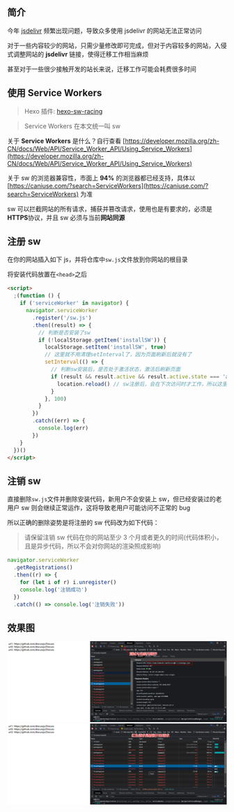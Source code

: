 ## 简介

今年 [jsdelivr](https://www.jsdelivr.com/) 频繁出现问题，导致众多使用 jsdelivr 的网站无法正常访问

对于一些内容较少的网站，只需少量修改即可完成，但对于内容较多的网站，入侵式调整网站的 **jsdelivr** 链接，使得迁移工作相当麻烦

甚至对于一些很少接触开发的站长来说，迁移工作可能会耗费很多时间

## 使用 Service Workers

> Hexo 插件: [hexo-sw-racing](https://github.com/Lete114/SW-Racing/tree/hexo)

> Service Workers 在本文统一叫 sw

关于 **Service Workers** 是什么？自行查看 [https://developer.mozilla.org/zh-CN/docs/Web/API/Service_Worker_API/Using_Service_Workers](https://developer.mozilla.org/zh-CN/docs/Web/API/Service_Worker_API/Using_Service_Workers)

关于 sw 的浏览器兼容性，市面上 **94%** 的浏览器都已经支持，具体以 [https://caniuse.com/?search=ServiceWorkers](https://caniuse.com/?search=ServiceWorkers) 为准

sw 可以拦截网站的所有请求，捕获并篡改请求，使用也是有要求的，必须是**HTTPS**协议，并且 sw 必须与当前**网站同源**

## 注册 sw

在你的网站插入如下 js，并将仓库中`sw.js`文件放到你网站的根目录

将安装代码放置在`<head>`之后

```html
<script>
  ;(function () {
    if ('serviceWorker' in navigator) {
      navigator.serviceWorker
        .register('/sw.js')
        .then((result) => {
          // 判断是否安装了sw
          if (!localStorage.getItem('installSW')) {
            localStorage.setItem('installSW', true)
            // 这里就不用清理setInterval了，因为页面刷新后就没有了
            setInterval(() => {
              // 判断sw安装后，是否处于激活状态，激活后刷新页面
              if (result && result.active && result.active.state === 'activated') {
                location.reload() // sw注册后，会在下次访问时才工作，所以这里调用reload()刷新一次页面
              }
            }, 100)
          }
        })
        .catch((err) => {
          console.log(err)
        })
    }
  })()
</script>
```

## 注销 sw

直接删除`sw.js`文件并删除安装代码，新用户不会安装上 sw，但已经安装过的老用户 sw 则会继续正常运作，这将导致老用户可能访问不正常的 bug

所以正确的删除姿势是将注册的 sw 代码改为如下代码：

> 请保留注销 sw 代码在你的网站至少 3 个月或者更久的时间(代码体积小，且是异步代码，所以不会对你网站的渲染照成影响)

```js
navigator.serviceWorker
  .getRegistrations()
  .then((r) => {
    for (let i of r) i.unregister()
    console.log('注销成功')
  })
  .catch(() => console.log('注销失败'))
```

## 效果图

![](img/1.png)
![](img/2.png)
